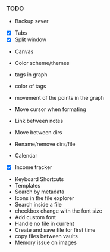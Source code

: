### TODO
- Backup sever
- [x] Tabs
- [x] Split window
- Canvas
- Color scheme/themes

- tags in graph
- color of tags
- movement of the points in the graph

- Move cursor when formating

- Link between notes
- Move between dirs
- Rename/remove dirs/file

- Calendar
- [x] Income tracker
- Keyboard Shortcuts
- Templates
- Search by metadata
- Icons in the file explorer
- Search inside a file
- checkbox change with the font size
- Add custom font
- Handle no file in current
- Create and save file for first time
- copy files between vaults
- Memory issue on images
